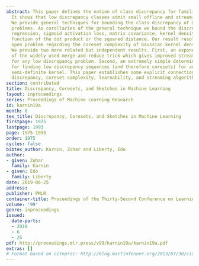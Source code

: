 ```yaml
---
abstract: This paper defines the notion of class discrepancy for families of functions.
  It shows that low discrepancy classes admit small offline and streaming coresets.
  We provide general techniques for bounding the class discrepancy of machine learning
  problems. As corollaries of the general technique we bound the discrepancy of logistic
  regression, sigmoid activation loss, matrix covariance, kernel density and any analytic
  function of the dot product or the squared distance. Our result resolves a long-standing
  open problem regarding the coreset complexity of Gaussian kernel density estimation.
  We provide two more related but independent results. First, an exponential improvement
  of the widely used merge-and-reduce trick which gives improved streaming sketches
  for any low discrepancy problem. Second, an extremely simple deterministic algorithm
  for finding low discrepancy sequences (and therefore coresets) for any positive
  semi-definite kernel. This paper establishes some explicit connections between class
  discrepancy, coreset complexity, learnability, and streaming algorithms.
section: contributed
title: Discrepancy, Coresets, and Sketches in Machine Learning
layout: inproceedings
series: Proceedings of Machine Learning Research
id: karnin19a
month: 0
tex_title: Discrepancy, Coresets, and Sketches in Machine Learning
firstpage: 1975
lastpage: 1993
page: 1975-1993
order: 1975
cycles: false
bibtex_author: Karnin, Zohar and Liberty, Edo
author:
- given: Zohar
  family: Karnin
- given: Edo
  family: Liberty
date: 2019-06-25
address: 
publisher: PMLR
container-title: Proceedings of the Thirty-Second Conference on Learning Theory
volume: '99'
genre: inproceedings
issued:
  date-parts:
  - 2019
  - 6
  - 25
pdf: http://proceedings.mlr.press/v99/karnin19a/karnin19a.pdf
extras: []
# Format based on citeproc: http://blog.martinfenner.org/2013/07/30/citeproc-yaml-for-bibliographies/
---
```

